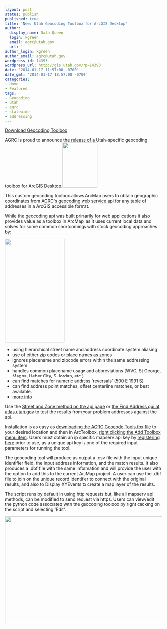 ```yaml
---
layout: post
status: publish
published: true
title: 'New: Utah Geocoding Toolbox for ArcGIS Desktop'
author:
  display_name: Data Queen
  login: kgreen
  email: agrc@utah.gov
  url: ''
author_login: kgreen
author_email: agrc@utah.gov
wordpress_id: 14393
wordpress_url: http://gis.utah.gov/?p=14393
date: '2014-01-17 11:57:08 -0700'
date_gmt: '2014-01-17 18:57:08 -0700'
categories:
- Home
- Featured
tags:
- Geocoding
- utah
- agrc
- statewide
- addressing
---
```

<p><a href="https://github.com/agrc/geocoding-toolbox/raw/master/AGRC%20Geocode%20Tools.tbx" class="button medium white"><span class="button-text">Download Geocoding Toolbox</span></a></p>
<p>AGRC is proud to announce the release of a Utah-specific geocoding toolbox for ArcGIS Desktop.<a href="{{ "/downloads/geocoding-example.png" | prepend: site.baseurl }}"><img src="{{ "/images/geocoding-example.png" | prepend: site.baseurl }}" alt="" title="geocoding example" width="113" height="144" class="inline-text-left" /></a></p>
<p>This custom geocoding toolbox allows ArcMap users to obtain geographic coordinates from <a href="{{site.baseurl}}{% post_url 2013-04-02-using-the-mapserv-utah-gov-api-to-geocode-address %}">AGRC's geocoding web service api</a> for any table of addresses in a ArcGIS accessible format.</p>
<p>While the geocoding api was built primarily for web applications it also provides value as a toolbox in ArcMap, as it uses current local data and solves for some common shortcomings with stock geocoding approaches by:</p>
<p><a href="{{ "/downloads/geocodingtoolbox.png" | prepend: site.baseurl }}"><img src="{{ "/images/geocodingtoolbox.png" | prepend: site.baseurl }}" alt="" title="geocodingtoolbox" width="190" height="333" class="inline-text-right" /></a>
<ul>
<li>using hierarchical street name and address coordinate system aliasing</li>
<li>use of either zip codes or place names as zones</li>
<li>ignores placename and zipcode errors within the same addressing system</li>
<li>handles common placename usage and abbreviations (WVC, St George, Magna, Heber City, S Jordan, etc.) </li>
<li>can find matches for numeric address 'reversals' (500 E 1991 S)</li>
<li>can find address point matches, offset centerline matches, or best available.</li>
<li><a href="{{site.baseurl}}{% post_url 2013-05-10-utah-statewide-address-geocoding-web-service-upgrade %}">more info</a></li>
</ul>
<p>Use the <a href="http://api.mapserv.utah.gov/#geocoding">Street and Zone method on the api page</a> or <a href="http://atlas.utah.gov">the Find Address gui at atlas.utah.gov</a> to test the results from your problem addresses against the api.</p>
<p>Installation is as easy as <a href="https://github.com/agrc/geocoding-toolbox/raw/master/AGRC%20Geocode%20Tools.tbx">downloading the AGRC Geocode Tools.tbx file</a> to your desired location and then in ArcToolbox, <a href="http://resources.arcgis.com/en/help/main/10.1/index.html#//003q0000001m000000">right clicking the Add Toolbox menu item</a>. Users must obtain an ip specific mapserv api key by <a href="http://developer.mapserv.utah.gov/AccountAccess">registering here</a> prior to use, as a unique api key is one of the required input parameters for running the tool.</p>
<p>The geocoding tool will produce as output a .csv file with the input unique identifier field, the input address information, and the match results. It also produces a .dbf file with the same information and will provide the user with the option to add this to the current ArcMap project. A user can use the .dbf file to join on the unique record identifier to connect with the original results, and also to Display XYEvents to create a map layer of the results. </p>
<p>The script runs by default in using http requests but, like all mapserv api methods, can be modified to send request via https. Users can view/edit the python code associated with the geocoding toolbox by right clicking on the script and selecting 'Edit'.</p>
<p><a href="{{ "/downloads/geocodetoolbox.png" | prepend: site.baseurl }}"><img src="{{ "/images/geocodetoolbox.png" | prepend: site.baseurl }}" alt="" title="geocodetoolbox" width="600" height="345" class="aligncenter size-full wp-image-14332" /></a></p>
